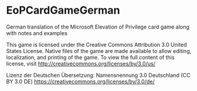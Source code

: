 EoPCardGameGerman
=================

German translation of the Microsoft Elevation of Privilege card game along with notes and examples

This game is licensed under the Creative Commons Attribution 3.0 United States License. 
Native files of the game are made available to allow editing, localization, and printing of the game. 
To view the full content of this license, visit http://creativecommons.org/licenses/by/3.0/us/

Lizenz der Deutschen Übersetzung: Namensnennung 3.0 Deutschland (CC BY 3.0 DE)
https://creativecommons.org/licenses/by/3.0/de/
